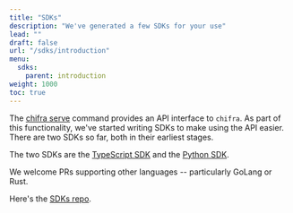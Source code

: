 ```yaml
---
title: "SDKs"
description: "We've generated a few SDKs for your use"
lead: ""
draft: false
url: "/sdks/introduction"
menu: 
  sdks:
    parent: introduction
weight: 1000
toc: true
---
```


The [chifra serve](/chifra/admin/#chifra-daemon) command provides an API interface to `chifra`. As part of this functionality, we've
started writing SDKs to make using the API easier. There are two SDKs so far, both in their earliest stages.

The two SDKs are the [TypeScript SDK](/sdks/typescript-sdk/) and the [Python SDK](/sdks/python-sdk/).

We welcome PRs supporting other languages -- particularly GoLang or Rust.

Here's the [SDKs repo](https://github.com/TrueBlocks/trueblocks-core/blob/master/sdk/README.md).
